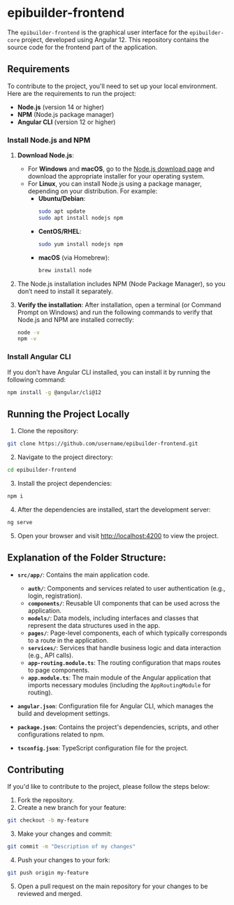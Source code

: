 # epibuilder-frontend

The `epibuilder-frontend` is the graphical user interface for the `epibuilder-core` project, developed using Angular 12. This repository contains the source code for the frontend part of the application.

## Requirements

To contribute to the project, you'll need to set up your local environment. Here are the requirements to run the project:

- **Node.js** (version 14 or higher)
- **NPM** (Node.js package manager)
- **Angular CLI** (version 12 or higher)

### Install Node.js and NPM

1. **Download Node.js**:
   - For **Windows** and **macOS**, go to the [Node.js download page](https://nodejs.org/) and download the appropriate installer for your operating system.
   - For **Linux**, you can install Node.js using a package manager, depending on your distribution. For example:
     - **Ubuntu/Debian**:
       ```bash
       sudo apt update
       sudo apt install nodejs npm
       ```
     - **CentOS/RHEL**:
       ```bash
       sudo yum install nodejs npm
       ```
     - **macOS** (via Homebrew):
       ```bash
       brew install node
       ```

2. The Node.js installation includes NPM (Node Package Manager), so you don’t need to install it separately.

3. **Verify the installation**:
   After installation, open a terminal (or Command Prompt on Windows) and run the following commands to verify that Node.js and NPM are installed correctly:

   ```bash
   node -v
   npm -v

### Install Angular CLI

If you don't have Angular CLI installed, you can install it by running the following command:

```bash
npm install -g @angular/cli@12
```

## Running the Project Locally

1. Clone the repository:

```bash
git clone https://github.com/username/epibuilder-frontend.git
```

2. Navigate to the project directory:

```bash
cd epibuilder-frontend
```

3. Install the project dependencies:

```bash
npm i
```

4. After the dependencies are installed, start the development server:

```bash
ng serve
```

5. Open your browser and visit [http://localhost:4200](http://localhost:4200) to view the project.

## Explanation of the Folder Structure:

- **`src/app/`**: Contains the main application code.
  - **`auth/`**: Components and services related to user authentication (e.g., login, registration).
  - **`components/`**: Reusable UI components that can be used across the application.
  - **`models/`**: Data models, including interfaces and classes that represent the data structures used in the app.
  - **`pages/`**: Page-level components, each of which typically corresponds to a route in the application.
  - **`services/`**: Services that handle business logic and data interaction (e.g., API calls).
  - **`app-routing.module.ts`**: The routing configuration that maps routes to page components.
  - **`app.module.ts`**: The main module of the Angular application that imports necessary modules (including the `AppRoutingModule` for routing).

- **`angular.json`**: Configuration file for Angular CLI, which manages the build and development settings.

- **`package.json`**: Contains the project's dependencies, scripts, and other configurations related to npm.

- **`tsconfig.json`**: TypeScript configuration file for the project.

## Contributing

If you'd like to contribute to the project, please follow the steps below:

1. Fork the repository.
2. Create a new branch for your feature:

```bash
git checkout -b my-feature
```

3. Make your changes and commit:

```bash
git commit -m "Description of my changes"
```

4. Push your changes to your fork:

```bash
git push origin my-feature
```

5. Open a pull request on the main repository for your changes to be reviewed and merged.
